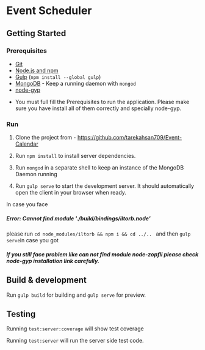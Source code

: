 # Event Scheduler


## Getting Started

### Prerequisites

- [Git](https://git-scm.com/)
- [Node.js and npm](nodejs.org)
- [Gulp](http://gulpjs.com/) (`npm install --global gulp`)
- [MongoDB](https://www.mongodb.org/) - Keep a running daemon with `mongod`
- [node-gyp](https://github.com/nodejs/node-gyp#installation)


* You must full fill the Prerequisites to run the application. Please make sure you have install all of them correctly and specially node-gyp.

### Run

1. Clone the project from - https://github.com/tarekahsan709/Event-Calendar

2. Run `npm install` to install server dependencies.

3. Run `mongod` in a separate shell to keep an instance of the MongoDB Daemon running

4. Run `gulp serve` to start the development server. It should automatically open the client in your browser when ready.

 In case you face
  ##### Error: Cannot find module './build/bindings/iltorb.node'
  please run `cd node_modules/iltorb && npm i && cd ../.. ` and then `gulp serve`in case you got

##### If you still face problem like can not find module node-zopfli please check node-gyp installation link carefully.

## Build & development

Run `gulp build` for building and `gulp serve` for preview.

## Testing

Running `test:server:coverage` will show test coverage

Running `test:server` will run the server side test code.
